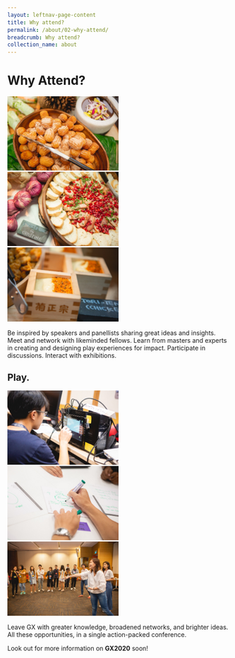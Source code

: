 ```yaml
---
layout: leftnav-page-content
title: Why attend?
permalink: /about/02-why-attend/
breadcrumb: Why attend?
collection_name: about
---
```

# Why Attend?

<div class="category-stacked-area">
<div class="photo-stacked-wrap">
  <div class="photos">
    <img class="photo-lv-1" src="/images/GX2018_gallery/images/RJ1_7337.jpg" width="50%">
    <img class="photo-lv-2" src="/images/GX2018_gallery/images/RJ1_7333.jpg" width="50%">
    <img class="photo-lv-3" src="/images/GX2018_gallery/images/RJ1_7328.jpg" width="50%">
  </div>
</div>
</div>


Be inspired by speakers and panellists sharing great ideas and insights. Meet and network with likeminded fellows. Learn from masters and experts in creating and designing play experiences for impact. Participate in discussions. Interact with exhibitions. 

## Play. 
<div class="category-stacked-area">
<div class="photo-stacked-wrap">
  <div class="photos">
    <img class="photo-lv-1" src="/images/GX2018_gallery/images/RJ1_7742.jpg" width="50%">
    <img class="photo-lv-2" src="/images/GX2018_gallery/images/RJ1_7458.jpg" width="50%">
    <img class="photo-lv-3" src="/images/GX2018_gallery/images/RJ1_7263.jpg" width="50%">
  </div>
</div>
</div>

Leave GX with greater knowledge, broadened networks, and brighter ideas. All these opportunities, in a single action-packed conference.

Look out for more information on **GX2020** soon! 
